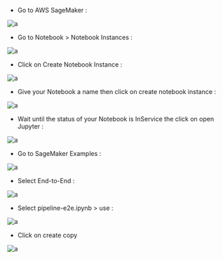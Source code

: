 

- Go to AWS SageMaker :

![a](https://user-images.githubusercontent.com/78825764/207560490-c5ffe4b4-e4ee-4e74-a36a-074f13f4691b.PNG)


- Go to Notebook > Notebook Instances :

![a](https://user-images.githubusercontent.com/78825764/207561093-84ed125b-d266-4ae4-9c05-6fd5737c0d8c.PNG)

- Click on Create Notebook Instance :

![a](https://user-images.githubusercontent.com/78825764/207561504-5908f71e-af4d-4c7d-ab26-57e77e67d511.PNG)

- Give your Notebook a name then click on create notebook instance :

![a](https://user-images.githubusercontent.com/78825764/207562422-e4eb7bc2-1ef2-4537-bf40-483e84d0f281.PNG)

- Wait until the status of your Notebook is InService the click on open Jupyter :
 

![a](https://user-images.githubusercontent.com/78825764/207563893-214334d7-0f55-43ab-a4cd-b5b10fd4a9e1.PNG)

- Go to SageMaker Examples :

![a](https://user-images.githubusercontent.com/78825764/207565365-46d55791-4bb8-4bb8-81df-b82f8f17848f.PNG)

- Select End-to-End :

![a](https://user-images.githubusercontent.com/78825764/207566637-b3040b5b-b69e-4a40-9e1f-9892b54ca234.PNG)

- Select pipeline-e2e.ipynb > use :

![a](https://user-images.githubusercontent.com/78825764/207567039-94221a5a-e4d8-4be8-b106-2c2de69a372f.PNG)

- Click on create copy

![a](https://user-images.githubusercontent.com/78825764/207567364-b9446318-e5fa-4253-9b6c-53bfdde0b6ff.PNG)

